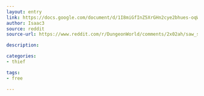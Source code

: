 ```yaml
---
layout: entry
link: https://docs.google.com/document/d/1I8miGfInZ5XrGHn2cye2bhues-oqWYMfYI6zqAnQSWE/edit
author: Isaac3
source: reddit
source-url: https://www.reddit.com/r/DungeonWorld/comments/2x02ah/saw_someone_presenting_their_monk_playbook_and/?st=jce9thd9&sh=9a71f632

description:

categories:
- thief

tags:
- free

---
```

